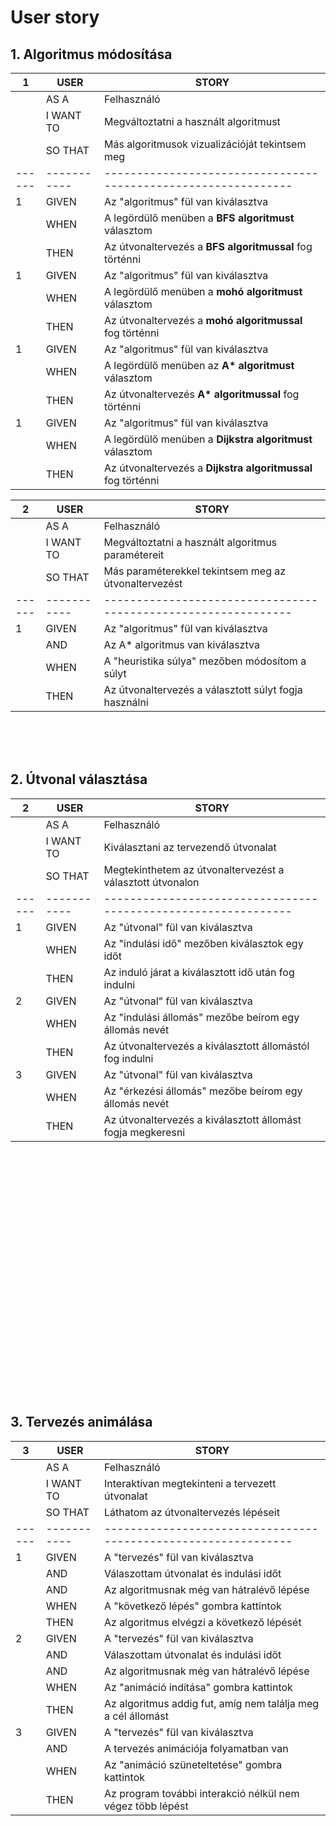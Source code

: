 # User story

## 1. Algoritmus módosítása

| 1    | USER      | STORY                                                        |
| ---  | ---       |  ---                                                         |
|      | AS A      | Felhasználó                                                  |
|      | I WANT TO | Megváltoztatni a használt algoritmust                        |
|      | SO THAT   | Más algoritmusok vizualizációját tekintsem meg               |
|------|-----------|--------------------------------------------------------------|
| 1    | GIVEN     | Az "algoritmus" fül van kiválasztva                          |
|      | WHEN      | A legördülő menüben a **BFS algoritmust** választom          |
|      | THEN      | Az útvonaltervezés a **BFS algoritmussal** fog történni      |
| 1    | GIVEN     | Az "algoritmus" fül van kiválasztva                          |
|      | WHEN      | A legördülő menüben a **mohó algoritmust** választom         |
|      | THEN      | Az útvonaltervezés a **mohó algoritmussal** fog történni     |
| 1    | GIVEN     | Az "algoritmus" fül van kiválasztva                          |
|      | WHEN      | A legördülő menüben az **A\* algoritmust** választom          |
|      | THEN      | Az útvonaltervezés **A\* algoritmussal** fog történni         |
| 1    | GIVEN     | Az "algoritmus" fül van kiválasztva                          |
|      | WHEN      | A legördülő menüben a **Dijkstra algoritmust** választom     |
|      | THEN      | Az útvonaltervezés a **Dijkstra algoritmussal** fog történni |

| 2    | USER      | STORY                                                        |
| ---  | ---       |  ---                                                         |
|      | AS A      | Felhasználó                                                  |
|      | I WANT TO | Megváltoztatni a használt algoritmus paramétereit            |
|      | SO THAT   | Más paraméterekkel tekintsem meg az útvonaltervezést         |
|------|-----------|--------------------------------------------------------------|
| 1    | GIVEN     | Az "algoritmus" fül van kiválasztva                          |
|      | AND       | Az A\* algoritmus van kiválasztva                             |
|      | WHEN      | A "heuristika súlya" mezőben módosítom a súlyt               |
|      | THEN      | Az útvonaltervezés a választott súlyt fogja használni        |

<br>
<br>
<br>

## 2. Útvonal választása

| 2    | USER      | STORY                                                        |
| ---  | ---       |  ---                                                         |
|      | AS A      | Felhasználó                                                  |
|      | I WANT TO | Kiválasztani az tervezendő útvonalat                         |
|      | SO THAT   | Megtekinthetem az útvonaltervezést a választott útvonalon    |
|------|-----------|--------------------------------------------------------------|
| 1    | GIVEN     | Az "útvonal" fül van kiválasztva                             |
|      | WHEN      | Az "indulási idő" mezőben kiválasztok egy időt               |
|      | THEN      | Az induló járat a kiválasztott idő után fog indulni          |
| 2    | GIVEN     | Az "útvonal" fül van kiválasztva                             |
|      | WHEN      | Az "indulási állomás" mezőbe beírom egy állomás nevét        |
|      | THEN      | Az útvonaltervezés a kiválasztott állomástól fog indulni     |
| 3    | GIVEN     | Az "útvonal" fül van kiválasztva                             |
|      | WHEN      | Az "érkezési állomás" mezőbe beírom egy állomás nevét        |
|      | THEN      | Az útvonaltervezés a kiválasztott állomást fogja megkeresni  |

<br>
<br>
<br>
<br>
<br>
<br>
<br>
<br>
<br>
<br>
<br>
<br>
<br>
<br>
<br>
<br>
<br>
<br>
<br>
<br>
<br>
<br>
<br>

## 3. Tervezés animálása

| 3    | USER      | STORY                                                        |
| ---  | ---       |  ---                                                         |
|      | AS A      | Felhasználó                                                  |
|      | I WANT TO | Interaktívan megtekinteni a tervezett útvonalat              |
|      | SO THAT   | Láthatom az útvonaltervezés lépéseit                         |
|------|-----------|--------------------------------------------------------------|
| 1    | GIVEN     | A "tervezés" fül van kiválasztva                             |
|      | AND       | Válaszottam útvonalat és indulási időt                       |
|      | AND       | Az algoritmusnak még van hátralévő lépése                    |
|      | WHEN      | A "következő lépés" gombra kattintok                         |
|      | THEN      | Az algoritmus elvégzi a következő lépését                    |
| 2    | GIVEN     | A "tervezés" fül van kiválasztva                             |
|      | AND       | Válaszottam útvonalat és indulási időt                       |
|      | AND       | Az algoritmusnak még van hátralévő lépése                    |
|      | WHEN      | Az "animáció indítása" gombra kattintok                      |
|      | THEN      | Az algoritmus addig fut, amíg nem találja meg a cél állomást |
| 3    | GIVEN     | A "tervezés" fül van kiválasztva                             |
|      | AND       | A tervezés animációja folyamatban van                        |
|      | WHEN      | Az "animáció szüneteltetése" gombra kattintok                |
|      | THEN      | Az program további interakció nélkül nem végez több lépést   |
